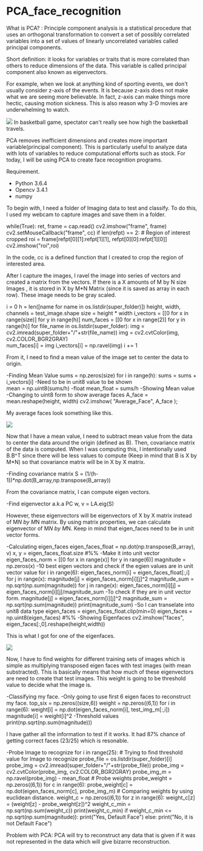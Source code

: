 # PCA_face_recognition

What is PCA? : Principle component analysis is a statistical procedure that uses an orthogonal transformation to convert a set of possibly correlated variables into a set of values of linearly uncorrelated variables called principal components.

Short definition: it looks for variables or traits that is more correlated than others to reduce dimensions of the data. This variable is called principal component also known as eigenvectors. 

For example, when we look at anything kind of sporting events, we don't usually consider z-axis of the events. It is because z-axis does not make what we are seeing more believable. In fact, z-axis can make things more hectic, causing motion sickness. This is also reason why 3-D movies are underwhelming to watch.

<img src="https://media.giphy.com/media/lZoPvIJZfEREI/giphy.gif" style="align:center;"/>
In basketball game, spectator can't really see how high the basketball travels.

PCA removes inefficient dimensions and creates more important variable(principal component). This is particularly useful to analyze data with lots of variables  to reduce computational efforts such as stock. For today, I will be using PCA  to create face recognition programs.

Requirement.

- Python 3.6.4
- Opencv 3.4.1
- numpy

To begin with, I need a folder of Imaging data to test and classify. To do this, I used my webcam to capture images and save them in a folder. 

while(True):
    ret, frame = cap.read()
    cv2.imshow("frame", frame)
    cv2.setMouseCallback("frame", cc)
    if len(refpt) == 2:
        # Region of interest cropped
        roi = frame[refpt[0][1]:refpt[1][1], refpt[0][0]:refpt[1][0]]
        cv2.imshow("roi",roi)

In the code, cc is a defined function that I created to crop the region of interested area. 

After I capture the images, I ravel the image into series of vectors and created a matrix from the vectors. If there is a <bold> X amounts of  M by N  size Images </bold>, it is stored in <bold> X by M*N Matrix (since it is saved as array in each row)</bold>. These image needs to be gray scaled.

i = 0
h = len([name for name in os.listdir(super_folder)])
height, width, channels = test_image.shape
size = height * width
i_vectors = [[0 for x in range(size)] for y in range(h)] 
num_faces = [[0 for x in range(2)] for y in range(h)] 
for file_name in os.listdir(super_folder):
     img = cv2.imread(super_folder+"/"+str(file_name))
     img = cv2.cvtColor(img, cv2.COLOR_BGR2GRAY)   
     num_faces[i] = img
     i_vectors[i] = np.ravel(img)
     i += 1


From it, I need to find a mean value of the image set to center the data to origin.

-Finding Mean Value
sums = np.zeros(size)
for i in range(h):
     sums = sums + i_vectors[i]
-Need to be in unit8 value to be shown     
mean = np.uint8(sums/h)
-float
mean_float = sums/h
-Showing Mean value 
-Changing to uint8 form to show average faces
A_face = mean.reshape(height, width)
cv2.imshow( "Average_Face", A_face );


My average faces look something like this.

<img src="https://i.imgur.com/KqtSeVX.png"/>


Now that I have a mean value, I need to subtract mean value from the data to center the data around the origin <bold>(defined as B)</bold>. Then, covariance matrix of the data is computed. When I was computing this, I intentionally used <bold> B.B^T </bold> since there will be less values to compute <bold> (Keep in mind that B is X by M*N)</bold> so that covariance matrix will be in <bold> X by X </bold> matrix.

-Finding covariance matrix
S = (1/(h-1))*np.dot(B_array,np.transpose(B_array))


From the covariance matrix, I can compute eigen vectors.


-Find eigenvector a.k.a PC
w, v = LA.eig(S)


However, these eigenvectors will be eigenvectors of <bold> X by X </bold> matrix instead of <bold> M*N by M*N </bold> matrix. By using matrix properties, we can calculate eigenvector of <bold> M*N by M*N</bold>. Keep in mind that eigen_faces need to be in unit vector forms.


-Calculating eigen_faces
eigen_faces_float = np.dot(np.transpose(B_array), v)
x, y = eigen_faces_float.size
#%%
-Make it into unit vector
eigen_faces_norm = [[0 for x in range(x)] for y in range(6)] 
magnitude = np.zeros(x)
-10 best eigen vectors and check if the egien values are in unit vector value
for i in range(6):
    eigen_faces_norm[i] = eigen_faces_float[:,i]
    for j in range(x):
        magnitude[j] = eigen_faces_norm[i][j]^2
    magnitude_sum = np.sqrt(np.sum(magnitude))
    for j in range(x):
        eigen_faces_norm[i][j] = eigen_faces_norm[i][j]/magnitude_sum
    -To check if they are in unit vector form.
        magnitude[j] = eigen_faces_norm[i][j]^2
    magnitude_sum = np.sqrt(np.sum(magnitude))
    print(magnitude_sum)
-So I can transelate into unit8 data type
eigen_faces = eigen_faces_float.clip(min=0)
eigen_faces = np.uint8(eigen_faces)
#%%
-Showing Eigenfaces
cv2.imshow("faces", eigen_faces[:,0].reshape(height,width))


This is what I got for one of the eigenfaces.


<img src="https://i.imgur.com/Zj4I9Ol.png"/>


Now, I have to find weights for different training sets of images which is simple as multiplying transposed eigen faces with test images (with mean substracted). This is basically means that how much of these eigenvectors are need to create that test images. This weight is going to be threshold value to decide what the image is.
 

-Classifying my face.
-Only going to use first 6 eigen faces to reconstruct my face.
top_six = np.zeros((size,6))
weight = np.zeros((6,1))
for i in range(6):
    weight[i] = np.dot(eigen_faces_norm[i], test_img_m[:,i])
    magnitude[i] = weight[i]^2
-Threshold values
print(np.sqrt(np.sum(magnitude)))


I have gather all the information to test if it works. It had 87% chance of getting correct faces (23/25) which is resonable.

-Probe Image to recognize
for i in range(25):
    # Trying to find threshold value for Image to recognize
    probe_file = os.listdir(super_folder)[i]
    probe_img = cv2.imread(super_folder+"/"+str(probe_file))
    probe_img = cv2.cvtColor(probe_img, cv2.COLOR_BGR2GRAY) 
    probe_img_m = np.ravel(probe_img) - mean_float
    # Probe weights
    probe_weight = np.zeros((6,1))
    for c in range(6):
        probe_weight[c] = np.dot(eigen_faces_norm[c], probe_img_m)
    # Comparing weights by using euclidean distance.
    weight_c = np.zeros((6,1))
    for z in range(6):
        weight_c[z] = (weight[z] - probe_weight[z])^2
    weight_c_min = np.sqrt(np.sum(weight_c))
    print(weight_c_min)
    if weight_c_min <= np.sqrt(np.sum(magnitude)):
        print("Yes, Default Face")
    else:
        print("No, it is not Default Face")

Problem with PCA: PCA will try to reconstruct any data that is given if it was not represented in the data which will give bizarre reconstruction.

